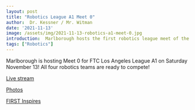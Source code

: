 ```yaml
---
layout: post
title: "Robotics League A1 Meet 0"
author:  Dr. Kessner / Mr. Witman
date: '2021-11-13'
image: /assets/img/2021-11-13-robotics-a1-meet-0.jpg
introduction:  Marlborough hosts the first robotics league meet of the season!
tags: ["Robotics"]
---
```


Marlborough is hosting Meet 0 for FTC Los Angeles League A1 on
Saturday November 13!  All four robotics teams are ready to
compete!

[Live stream](https://www.youtube.com/watch?v=e-uaRvn1W8A)

[Photos](https://photos.app.goo.gl/c2D9yGjMfrdEzppm6)

[FIRST Inspires](https://www.firstinspires.org/)


